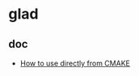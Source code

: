 # glad

## doc

- [How to use directly from CMAKE](https://github.com/Dav1dde/glad/issues/186#issuecomment-436713397)
